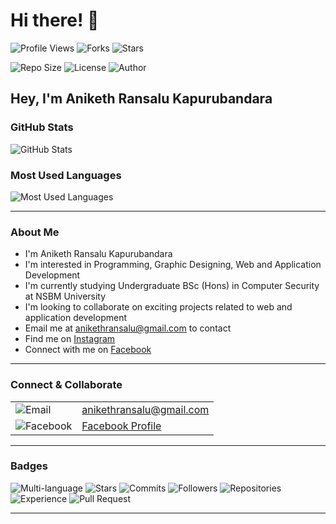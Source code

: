 # Hi there! 👋

![Profile Views](https://img.shields.io/badge/Views-23/10372-blue)
![Forks](https://img.shields.io/badge/Forks-0-brightgreen)
![Stars](https://img.shields.io/badge/Stars-0-yellow)

![Repo Size](https://img.shields.io/github/repo-size/AnikethRansalu/YourRepo)
![License](https://img.shields.io/badge/License-GPL%203.0-blue)
![Author](https://img.shields.io/badge/Author-Aniketh%20Ransalu%20Kapurubandara-orange)

## Hey, I'm Aniketh Ransalu Kapurubandara

### GitHub Stats

![GitHub Stats](https://github-readme-stats.vercel.app/api?username=AnikethRansalu&show_icons=true&theme=radical)

### Most Used Languages

![Most Used Languages](https://github-readme-stats.vercel.app/api/top-langs/?username=AnikethRansalu&layout=compact&theme=radical)

---

### About Me

- I'm Aniketh Ransalu Kapurubandara
- I'm interested in Programming, Graphic Designing, Web and Application Development
- I'm currently studying Undergraduate BSc (Hons) in Computer Security at NSBM University
- I'm looking to collaborate on exciting projects related to web and application development
- Email me at [anikethransalu@gmail.com](mailto:anikethransalu@gmail.com) to contact
- Find me on [Instagram](https://www.instagram.com/aniketh_ransalu/)
- Connect with me on [Facebook](https://web.facebook.com/anikethransalu)

---

### Connect & Collaborate

|                         |                 |
|-------------------------|-----------------|
| ![Email](https://img.shields.io/badge/Email-Contact-informational) | [anikethransalu@gmail.com](mailto:anikethransalu@gmail.com) |
| ![Facebook](https://img.shields.io/badge/Facebook-Profile-informational) | [Facebook Profile](https://web.facebook.com/anikethransalu) |

---

### Badges

![Multi-language](https://img.shields.io/badge/Rainbow%20Lang%20User-1pt-lightgray)
![Stars](https://img.shields.io/badge/Stars-332pt-brightgreen)
![Commits](https://img.shields.io/badge/Commits-754pt-brightgreen)
![Followers](https://img.shields.io/badge/Followers-68pt-brightgreen)
![Repositories](https://img.shields.io/badge/Repositories-24pt-brightgreen)
![Experience](https://img.shields.io/badge/Active%20User-11pt-brightgreen)
![Pull Request](https://img.shields.io/badge/First%20Pull-3pt-brightgreen)

---
